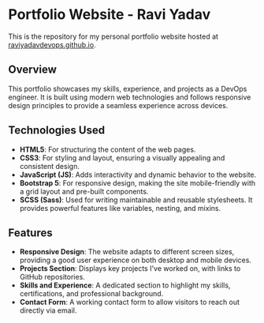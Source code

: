 # Portfolio Website - Ravi Yadav

This is the repository for my personal portfolio website hosted at [raviyadavdevops.github.io](https://raviyadavdevops.github.io/).

## Overview

This portfolio showcases my skills, experience, and projects as a DevOps engineer. It is built using modern web technologies and follows responsive design principles to provide a seamless experience across devices.

## Technologies Used

- **HTML5**: For structuring the content of the web pages.
- **CSS3**: For styling and layout, ensuring a visually appealing and consistent design.
- **JavaScript (JS)**: Adds interactivity and dynamic behavior to the website.
- **Bootstrap 5**: For responsive design, making the site mobile-friendly with a grid layout and pre-built components.
- **SCSS (Sass)**: Used for writing maintainable and reusable stylesheets. It provides powerful features like variables, nesting, and mixins.

## Features

- **Responsive Design**: The website adapts to different screen sizes, providing a good user experience on both desktop and mobile devices.
- **Projects Section**: Displays key projects I've worked on, with links to GitHub repositories.
- **Skills and Experience**: A dedicated section to highlight my skills, certifications, and professional background.
- **Contact Form**: A working contact form to allow visitors to reach out directly via email.
